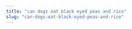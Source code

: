 ```yaml
---
title: "can dogs eat black eyed peas and rice"
slug: "can-dogs-eat-black-eyed-peas-and-rice"
---
```


